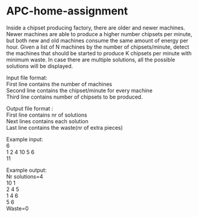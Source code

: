 # APC-home-assignment

Inside a chipset producing factory, there are older and newer machines. Newer machines are able to produce
a higher number chipsets per minute, but both new and old machines consume the same amount of energy
per hour. Given a list of N machines by the number of chipsets/minute, detect the machines that should be
started to produce K chipsets per minute with minimum waste. In case there are multiple solutions, all the
possible solutions will be displayed.  

Input file format:  
First line contains the number of machines  
Second line contains the chipset/minute for every machine  
Third line contains number of chipsets to be produced.  

Output file format :  
First line contains nr of solutions  
Next lines contains each solution  
Last line contains the waste(nr of extra pieces)  

Example input:  
6  
1 2 4 10 5 6  
11  

Example output:  
Nr solutions=4  
10 1  
2 4 5  
1 4 6  
5 6  
Waste=0  